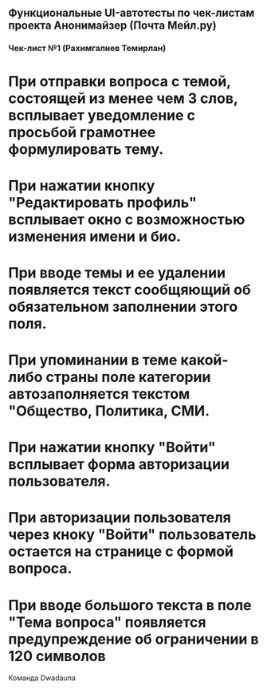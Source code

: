 ## Функциональные UI-автотесты по чек-листам проекта Анонимайзер (Почта Мейл.ру)

### Чек-лист №1 (Рахимгалиев Темирлан)
  # При отправки вопроса с темой, состоящей из менее чем 3 слов, всплывает уведомление с просьбой грамотнее формулировать тему.
  # При нажатии кнопку "Редактировать профиль" всплывает окно с возможностью изменения имени и био.
  # При вводе темы и ее удалении появляется текст сообщяющий об обязательном заполнении этого поля.
  # При упоминании в теме какой-либо страны поле категории автозаполняется текстом "Общество, Политика, СМИ.
  # При нажатии кнопку "Войти" всплывает форма авторизации пользователя.
  # При авторизации пользователя через кноку "Войти" пользователь остается на странице с формой вопроса.
  # При вводе большого текста в поле "Тема вопроса" появляется предупреждение об ограничении в 120 символов

Команда Dwadauna
